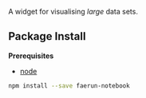 A widget for visualising *large* data sets.

Package Install
---------------

**Prerequisites**
- [node](http://nodejs.org/)

```bash
npm install --save faerun-notebook
```
